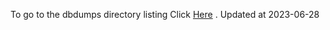 To go to the dbdumps directory listing Click [Here](https://ipfs.io/ipfs/bafkreigc6uoix77cwszf33mgano4gecutkzop7drkgjgh6dynoacipyoga) . Updated at 2023-06-28